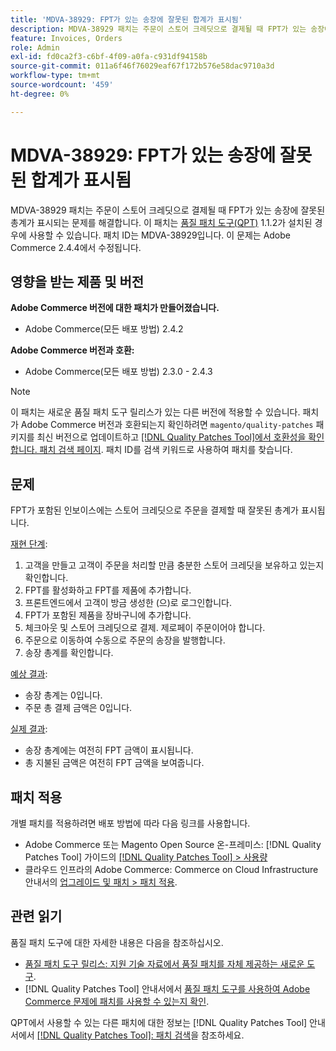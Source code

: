 ```yaml
---
title: 'MDVA-38929: FPT가 있는 송장에 잘못된 합계가 표시됨'
description: MDVA-38929 패치는 주문이 스토어 크레딧으로 결제될 때 FPT가 있는 송장에 잘못된 총계가 표시되는 문제를 해결합니다. 이 패치는 [Quality Patches Tool (QPT)](https://experienceleague.adobe.com/ko/docs/commerce-operations/tools/quality-patches-tool/quality-patches-tool-to-self-serve-quality-patches) 1.1.2가 설치된 경우 사용할 수 있습니다. 패치 ID는 MDVA-38929입니다. 이 문제는 Adobe Commerce 2.4.4에서 수정됩니다.
feature: Invoices, Orders
role: Admin
exl-id: fd0ca2f3-c6bf-4f09-a0fa-c931df94158b
source-git-commit: 011a6f46f76029eaf67f172b576e58dac9710a3d
workflow-type: tm+mt
source-wordcount: '459'
ht-degree: 0%

---
```


# MDVA-38929: FPT가 있는 송장에 잘못된 합계가 표시됨

MDVA-38929 패치는 주문이 스토어 크레딧으로 결제될 때 FPT가 있는 송장에 잘못된 총계가 표시되는 문제를 해결합니다. 이 패치는 [품질 패치 도구(QPT)](https://experienceleague.adobe.com/ko/docs/commerce-operations/tools/quality-patches-tool/quality-patches-tool-to-self-serve-quality-patches) 1.1.2가 설치된 경우에 사용할 수 있습니다. 패치 ID는 MDVA-38929입니다. 이 문제는 Adobe Commerce 2.4.4에서 수정됩니다.

## 영향을 받는 제품 및 버전

**Adobe Commerce 버전에 대한 패치가 만들어졌습니다.**

* Adobe Commerce(모든 배포 방법) 2.4.2

**Adobe Commerce 버전과 호환:**

* Adobe Commerce(모든 배포 방법) 2.3.0 - 2.4.3

>[!NOTE]
>
>이 패치는 새로운 품질 패치 도구 릴리스가 있는 다른 버전에 적용할 수 있습니다. 패치가 Adobe Commerce 버전과 호환되는지 확인하려면 `magento/quality-patches` 패키지를 최신 버전으로 업데이트하고 [[!DNL Quality Patches Tool]에서 호환성을 확인합니다. 패치 검색 페이지](https://experienceleague.adobe.com/ko/docs/commerce-operations/tools/quality-patches-tool/quality-patches-tool-to-self-serve-quality-patches). 패치 ID를 검색 키워드로 사용하여 패치를 찾습니다.

## 문제

FPT가 포함된 인보이스에는 스토어 크레딧으로 주문을 결제할 때 잘못된 총계가 표시됩니다.

<u>재현 단계</u>:

1. 고객을 만들고 고객이 주문을 처리할 만큼 충분한 스토어 크레딧을 보유하고 있는지 확인합니다.
1. FPT를 활성화하고 FPT를 제품에 추가합니다.
1. 프론트엔드에서 고객이 방금 생성한 (으)로 로그인합니다.
1. FPT가 포함된 제품을 장바구니에 추가합니다.
1. 체크아웃 및 스토어 크레딧으로 결제. 제로페이 주문이어야 합니다.
1. 주문으로 이동하여 수동으로 주문의 송장을 발행합니다.
1. 송장 총계를 확인합니다.

<u>예상 결과</u>:

* 송장 총계는 0입니다.
* 주문 총 결제 금액은 0입니다.

<u>실제 결과</u>:

* 송장 총계에는 여전히 FPT 금액이 표시됩니다.
* 총 지불된 금액은 여전히 FPT 금액을 보여줍니다.

## 패치 적용

개별 패치를 적용하려면 배포 방법에 따라 다음 링크를 사용합니다.

* Adobe Commerce 또는 Magento Open Source 온-프레미스: [!DNL Quality Patches Tool] 가이드의 [[!DNL Quality Patches Tool] > 사용량](/help/tools/quality-patches-tool/usage.md)
* 클라우드 인프라의 Adobe Commerce: Commerce on Cloud Infrastructure 안내서의 [업그레이드 및 패치 > 패치 적용](https://experienceleague.adobe.com/docs/commerce-cloud-service/user-guide/develop/upgrade/apply-patches.html?lang=ko).

## 관련 읽기

품질 패치 도구에 대한 자세한 내용은 다음을 참조하십시오.

* [품질 패치 도구 릴리스: 지원 기술 자료에서 품질 패치를 자체 제공하는 새로운 도구](https://experienceleague.adobe.com/ko/docs/commerce-operations/tools/quality-patches-tool/quality-patches-tool-to-self-serve-quality-patches).
* [!DNL Quality Patches Tool] 안내서에서 [품질 패치 도구를 사용하여 Adobe Commerce 문제에 패치를 사용할 수 있는지 확인](/help/tools/quality-patches-tool/patches-available-in-qpt/check-patch-for-magento-issue-with-magento-quality-patches.md).

QPT에서 사용할 수 있는 다른 패치에 대한 정보는 [!DNL Quality Patches Tool] 안내서에서 [[!DNL Quality Patches Tool]: 패치 검색](https://experienceleague.adobe.com/tools/commerce-quality-patches/index.html?lang=ko)을 참조하세요.
